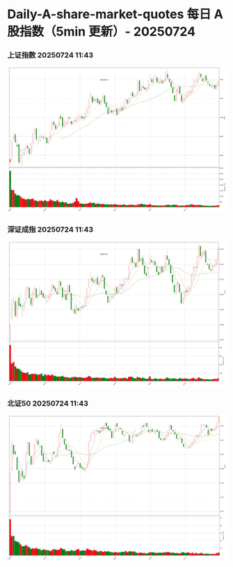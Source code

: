 
# Daily-A-share-market-quotes 每日 A 股指数（5min 更新）- 20250724

### 上证指数 20250724 11:43
![](./fig/2025/7/20250724-sh000001.png)

### 深证成指 20250724 11:43
![](./fig/2025/7/20250724-sz399001.png)

### 北证50 20250724 11:43
![](./fig/2025/7/20250724-bj899050.png)
